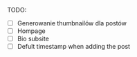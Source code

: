 TODO:
- [ ] Generowanie thumbnailów dla postów
- [ ] Hompage
- [ ] Bio subsite
- [ ] Defult timestamp when adding the post
